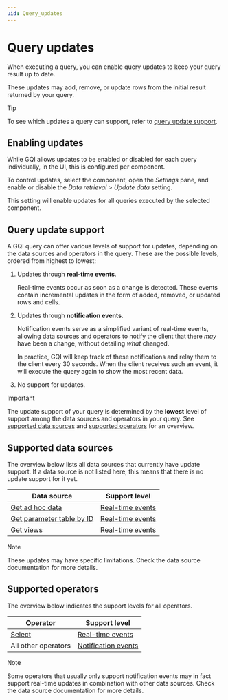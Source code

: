 ```yaml
---
uid: Query_updates
---
```


# Query updates

When executing a query, you can enable query updates to keep your query result up to date.

These updates may add, remove, or update rows from the initial result returned by your query.

> [!TIP]
> To see which updates a query can support, refer to [query update support](#query-update-support).

## Enabling updates

While GQI allows updates to be enabled or disabled for each query individually, in the UI, this is configured per component.

To control updates, select the component, open the *Settings* pane, and enable or disable the *Data retrieval* > *Update data* setting.

This setting will enable updates for all queries executed by the selected component.

## Query update support

A GQI query can offer various levels of support for updates, depending on the data sources and operators in the query. These are the possible levels, ordered from highest to lowest:

1. Updates through **real-time events**.

   Real-time events occur as soon as a change is detected. These events contain incremental updates in the form of added, removed, or updated rows and cells.

1. Updates through **notification events**.

   Notification events serve as a simplified variant of real-time events, allowing data sources and operators to notify the client that there *may* have been a change, without detailing *what* changed.

   In practice, GQI will keep track of these notifications and relay them to the client every 30 seconds. When the client receives such an event, it will execute the query again to show the most recent data.

1. No support for updates.

> [!IMPORTANT]
> The update support of your query is determined by the **lowest** level of support among the data sources and operators in your query. See [supported data sources](#supported-data-sources) and [supported operators](#supported-operators) for an overview.

## Supported data sources

The overview below lists all data sources that currently have update support. If a data source is not listed here, this means that there is no update support for it yet.

| Data source | Support level |
| ----------- | -------- |
| [Get ad hoc data](xref:Get_ad_hoc_data) | [Real-time events](#query-update-support) |
| [Get parameter table by ID](xref:Get_parameter_table_by_ID) | [Real-time events](#query-update-support) |
| [Get views](xref:Get_views) | [Real-time events](#query-update-support) |

> [!NOTE]
> These updates may have specific limitations. Check the data source documentation for more details.

## Supported operators

The overview below indicates the support levels for all operators.

| Operator | Support level  |
| -------- | --------------- |
| [Select](xref:GQI_Select) | [Real-time events](#query-update-support) |
| All other operators| [Notification events](#query-update-support) |

> [!NOTE]
> Some operators that usually only support notification events may in fact support real-time updates in combination with other data sources. Check the data source documentation for more details.
